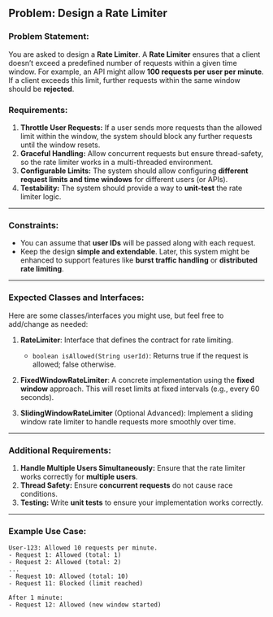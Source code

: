 ## **Problem: Design a Rate Limiter**

### Problem Statement:
You are asked to design a **Rate Limiter**. A **Rate Limiter** ensures that a client doesn’t exceed a predefined number of requests within a given time window. For example, an API might allow **100 requests per user per minute**. If a client exceeds this limit, further requests within the same window should be **rejected**.

### Requirements:
1. **Throttle User Requests:** If a user sends more requests than the allowed limit within the window, the system should block any further requests until the window resets.
2. **Graceful Handling:** Allow concurrent requests but ensure thread-safety, so the rate limiter works in a multi-threaded environment.
3. **Configurable Limits:** The system should allow configuring **different request limits and time windows** for different users (or APIs).
4. **Testability:** The system should provide a way to **unit-test** the rate limiter logic.

---

### Constraints:
- You can assume that **user IDs** will be passed along with each request.
- Keep the design **simple and extendable**. Later, this system might be enhanced to support features like **burst traffic handling** or **distributed rate limiting**.

---

### Expected Classes and Interfaces:
Here are some classes/interfaces you might use, but feel free to add/change as needed:

1. **RateLimiter**: Interface that defines the contract for rate limiting.
    - `boolean isAllowed(String userId)`: Returns true if the request is allowed; false otherwise.

2. **FixedWindowRateLimiter**: A concrete implementation using the **fixed window** approach. This will reset limits at fixed intervals (e.g., every 60 seconds).

3. **SlidingWindowRateLimiter** (Optional Advanced): Implement a sliding window rate limiter to handle requests more smoothly over time.

---

### Additional Requirements:
1. **Handle Multiple Users Simultaneously:** Ensure that the rate limiter works correctly for **multiple users**.
2. **Thread Safety:** Ensure **concurrent requests** do not cause race conditions.
3. **Testing:** Write **unit tests** to ensure your implementation works correctly.

---

### Example Use Case:

```plaintext
User-123: Allowed 10 requests per minute.
- Request 1: Allowed (total: 1)
- Request 2: Allowed (total: 2)
...
- Request 10: Allowed (total: 10)
- Request 11: Blocked (limit reached)

After 1 minute:
- Request 12: Allowed (new window started)
```
